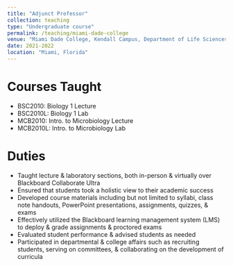 ```yaml
---
title: "Adjunct Professor"
collection: teaching
type: "Undergraduate course"
permalink: /teaching/miami-dade-college
venue: "Miami Dade College, Kendall Campus, Department of Life Sciences, Health, and Wellness"
date: 2021-2022
location: "Miami, Florida"
---
```


Courses Taught
======
* BSC2010: Biology 1 Lecture
* BSC2010L: Biology 1 Lab
* MCB2010: Intro. to Microbiology Lecture
* MCB2010L: Intro. to Microbiology Lab

Duties
======
* Taught lecture & laboratory sections, both in-person & virtually over Blackboard Collaborate Ultra
* Ensured that students took a holistic view to their academic success
* Developed course materials including but not limited to syllabi, class note handouts, PowerPoint presentations, assignments, quizzes, & exams
* Effectively utilized the Blackboard learning management system (LMS) to deploy & grade assignments & proctored exams
* Evaluated student performance & advised students as needed
* Participated in departmental & college affairs such as recruiting students, serving on committees, & collaborating on the development of curricula
